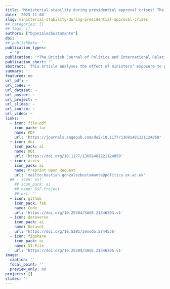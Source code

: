 ```yaml
---
title: 'Ministerial stability during presidential approval crises: The moderating effect of ministers’ attributes on dismissals in Brazil and Chile'
date: '2023-11-04'
slug: ministerial-stability-during-presidential-approval-crises
## categories: []
## tags: []
authors: ["bgonzalezbustamante"]
doi: ''
## publishDate: ''
publication_types:
  - '0'
publication: '*The British Journal of Politics and International Relations, 25*(4), 655-675'
publication_short: ''
abstract: 'This article analyses the effect of ministers’ exposure to periods of low presidential approval in Brazil and Chile between 1990 and 2014. Approval is explored with quarterly estimates using a dyad-ratios algorithm and merged into a time-dependent cabinet data set to evaluate individual ministerial terminations (*N* = 4,245). The empirical strategy combines time-varying exposure Cox regressions with observational data and propensity score and matching to estimate the effect of low approval on ministerial survival and perform a moderation analysis with three profiles associated with presidential strategies: (1) nonpartisan ministers to limit agency loss and moral hazard; (2) economists as ministers to optimise cabinet performance and send positive signals to the electorate; and (3) party leaders as ministers to optimise legislative support. The main findings show that risk increases by 135.1% in periods of low approval. In addition, approximately only one in five nonpartisan ministers is removed compared to party members.'
summary: ''
featured: no
url_pdf: ~
url_code: ~
url_dataset: ~
url_poster: ~
url_project: ~
url_slides: ~
url_source: ~
url_video: ~
links:
  - icon: file-pdf
    icon_pack: far
    name: PDF
    url: 'https://journals.sagepub.com/doi/10.1177/13691481221124850'
  - icon: doi
    icon_pack: ai
    name: DOI
    url: 'https://doi.org/10.1177/13691481221124850'
  - icon: arxiv
    icon_pack: ai
    name: Preprint Upon Request
    url: 'mailto:bastian.gonzalezbustamante@politics.ox.ac.uk'
  ## - icon: osf
    ## icon_pack: ai
    ## name: OSF-Project
    ## url: ''
  - icon: github
    icon_pack: fab
    name: Code
    url: 'https://doi.org/10.25384/SAGE.21346203.v1'
  - icon: dataverse
    icon_pack: ai
    name: Dataset
    url: 'https://doi.org/10.5281/zenodo.5744536'
  - icon: figshare
    icon_pack: ai
    name: SI-File
    url: 'https://doi.org/10.25384/SAGE.21346206.v1'
image:
  caption: ''
  focal_point: ''
  preview_only: no
projects: []
slides: ''
---
```

